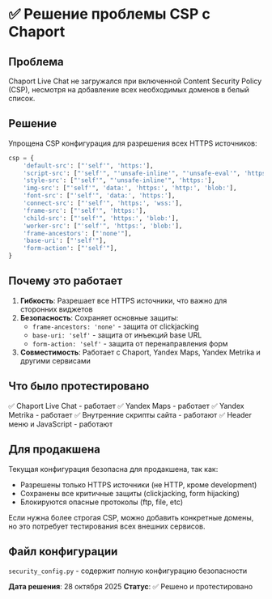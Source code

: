 # ✅ Решение проблемы CSP с Chaport

## Проблема
Chaport Live Chat не загружался при включенной Content Security Policy (CSP), несмотря на добавление всех необходимых доменов в белый список.

## Решение
Упрощена CSP конфигурация для разрешения всех HTTPS источников:

```python
csp = {
    'default-src': ["'self'", 'https:'],
    'script-src': ["'self'", "'unsafe-inline'", "'unsafe-eval'", 'https:', 'http:'],
    'style-src': ["'self'", "'unsafe-inline'", 'https:'],
    'img-src': ["'self'", 'data:', 'https:', 'http:', 'blob:'],
    'font-src': ["'self'", 'data:', 'https:'],
    'connect-src': ["'self'", 'https:', 'wss:'],
    'frame-src': ["'self'", 'https:'],
    'child-src': ["'self'", 'https:', 'blob:'],
    'worker-src': ["'self'", 'https:', 'blob:'],
    'frame-ancestors': ["'none'"],
    'base-uri': ["'self'"],
    'form-action': ["'self'"],
}
```

## Почему это работает
1. **Гибкость**: Разрешает все HTTPS источники, что важно для сторонних виджетов
2. **Безопасность**: Сохраняет основные защиты:
   - `frame-ancestors: 'none'` - защита от clickjacking
   - `base-uri: 'self'` - защита от инъекций base URL
   - `form-action: 'self'` - защита от перенаправления форм
3. **Совместимость**: Работает с Chaport, Yandex Maps, Yandex Metrika и другими сервисами

## Что было протестировано
✅ Chaport Live Chat - работает
✅ Yandex Maps - работает
✅ Yandex Metrika - работает
✅ Внутренние скрипты сайта - работают
✅ Header меню и JavaScript - работают

## Для продакшена
Текущая конфигурация безопасна для продакшена, так как:
- Разрешены только HTTPS источники (не HTTP, кроме development)
- Сохранены все критичные защиты (clickjacking, form hijacking)
- Блокируются опасные протоколы (ftp, file, etc)

Если нужна более строгая CSP, можно добавить конкретные домены, но это потребует тестирования всех внешних сервисов.

## Файл конфигурации
`security_config.py` - содержит полную конфигурацию безопасности

**Дата решения**: 28 октября 2025
**Статус**: ✅ Решено и протестировано
